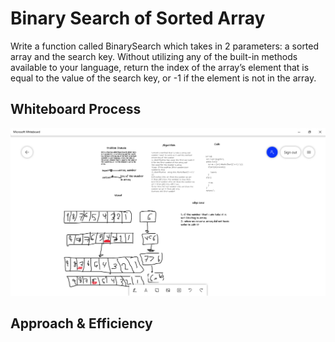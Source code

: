 # Binary Search of Sorted Array
Write a function called BinarySearch which takes in 2 parameters: a sorted array and the search key. Without utilizing any of the built-in methods available to your language, return the index of the array’s element that is equal to the value of the search key, or -1 if the element is not in the array.

## Whiteboard Process
![array reverse](pecter.png)

## Approach & Efficiency
<!-- What approach did you take? Discuss Why. What is the Big O space/time for this approach? -->